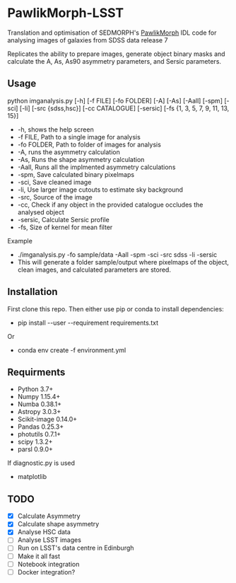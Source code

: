 # PawlikMorph-LSST
Translation and optimisation of SEDMORPH's [PawlikMorph](https://github.com/SEDMORPH/PawlikMorph) IDL code for analysing images of galaxies from SDSS data release 7

Replicates the ability to prepare images, generate object binary masks and calculate the A, As, As90 asymmetry parameters, and Sersic parameters.

## Usage

python imganalysis.py [-h] [-f FILE] [-fo FOLDER] [-A] [-As] [-Aall] [-spm] [-sci] [-li] [-src {sdss,hsc}] [-cc CATALOGUE] [-sersic] [-fs {1, 3, 5, 7, 9, 11, 13, 15}]


 - -h, shows the help screen
 - -f FILE, Path to a single image for analysis
 - -fo FOLDER, Path to folder of images for analysis
 - -A, runs the asymmetry calculation
 - -As, Runs the shape asymmetry calculation
 - -Aall, Runs all the implmented asymmetry calculations
 - -spm, Save calculated binary pixelmaps
 - -sci, Save cleaned image
 - -li, Use larger image cutouts to estimate sky background
 - -src, Source of the image
 - -cc, Check if any object in the provided catalogue occludes the analysed object
 - -sersic, Calculate Sersic profile
 - -fs, Size of kernel for mean filter
 
 Example
  - ./imganalysis.py -fo sample/data -Aall -spm -sci -src sdss -li -sersic
  - This will generate a folder sample/output where pixelmaps of the object, clean images, and calculated parameters are stored.

## Installation

First clone this repo. Then either use pip or conda to install dependencies:
  - pip install --user --requirement requirements.txt
  
  Or
  - conda env create -f environment.yml

## Requirments
 - Python 3.7+
 - Numpy 1.15.4+
 - Numba 0.38.1+
 - Astropy 3.0.3+
 - Scikit-image 0.14.0+
 - Pandas 0.25.3+
 - photutils 0.7.1+
 - scipy 1.3.2+
 - parsl 0.9.0+

 
 If diagnostic.py is used 
 - matplotlib
 
 ## TODO
  - [x] Calculate Asymmetry
  - [x] Calculate shape asymmetry
  - [x] Analyse HSC data
  - [ ] Analyse LSST images
  - [ ] Run on LSST's data centre in Edinburgh
  - [ ] Make it all fast
  - [ ] Notebook integration
  - [ ] Docker integration?
